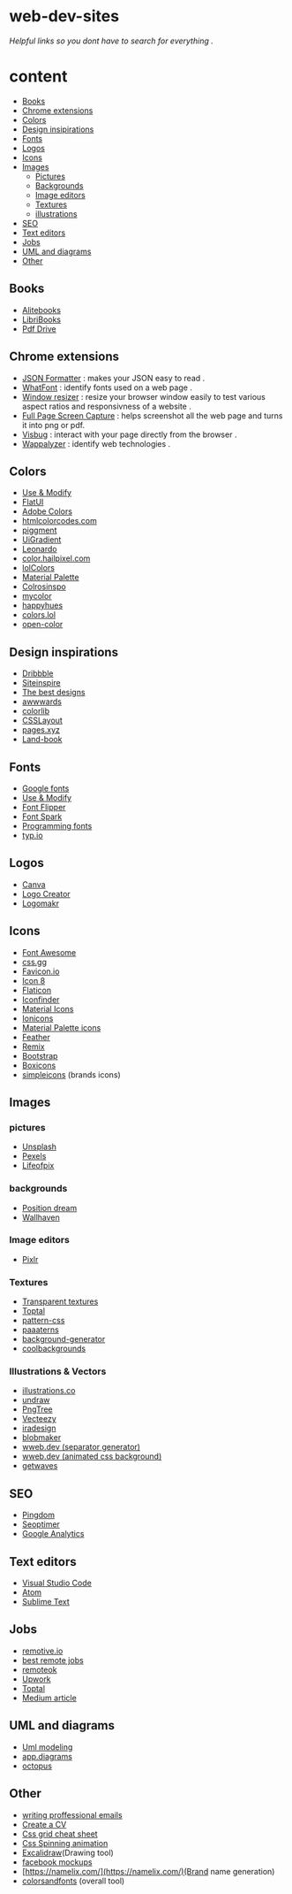 # web-dev-sites
 *Helpful links so you dont have to search for everything .*

# content

* [Books](#books)
* [Chrome extensions](#chrome-extensions)
* [Colors](#colors)
* [Design insipirations](#design-inspirations)  
* [Fonts](#fonts)  
* [Logos](#logos)  
* [Icons](#icons)  
* [Images](#images)
    * [Pictures](#pictures)  
    * [Backgrounds](#backgrounds)  
    * [Image editors](#image-editors)
    * [Textures](#textures)  
    * [illustrations](#illustrations-&-vectors)  
* [SEO](#seo)  
* [Text editors](#text-editors)  
* [Jobs](#jobs)  
* [UML and diagrams](#uml-and-diagrams)  
* [Other](#other)  

## Books 
- [Alitebooks](http://www.allitebooks.org/)
- [LibriBooks](https://libribook.com/)
- [Pdf Drive](https://www.pdfdrive.com/)

## Chrome extensions

- [JSON Formatter](https://chrome.google.com/webstore/detail/json-viewer-awesome/iemadiahhbebdklepanmkjenfdebfpfe/related?hl=en) : makes your JSON easy to read .
- [WhatFont](https://chrome.google.com/webstore/detail/whatfont/jabopobgcpjmedljpbcaablpmlmfcogm?hl=en) : identify fonts used on a web page .
- [Window resizer](https://chrome.google.com/webstore/detail/window-resizer/kkelicaakdanhinjdeammmilcgefonfh?hl=en) : resize your browser window easily to test various aspect ratios and responsivness of a website .
- [Full Page Screen Capture](https://chrome.google.com/webstore/detail/full-page-screen-capture/fdpohaocaechififmbbbbbknoalclacl?hl=en) : helps screenshot all the web page and turns it into png or pdf.
- [Visbug](https://chrome.google.com/webstore/detail/visbug/cdockenadnadldjbbgcallicgledbeoc?hl=en) : interact with your page directly from the browser .
- [Wappalyzer](https://chrome.google.com/webstore/detail/wappalyzer/gppongmhjkpfnbhagpmjfkannfbllamg?hl=en) : identify web technologies .

## Colors

- [Use & Modify](http://usemodify.com/)
- [FlatUI](https://flatuicolors.com/)
- [Adobe Colors](https://color.adobe.com/fr/create/color-wheel/)
- [htmlcolorcodes.com](https://htmlcolorcodes.com/)
- [piggment](https://piggment.co/)
- [UiGradient](https://uigradients.com/#PunYeta)
- [Leonardo](https://leonardocolor.io/?colorKeys=%236fa7ff&base=ffffff&ratios=3%2C4.5&mode=CAM02)
- [color.hailpixel.com](https://color.hailpixel.com/)
- [lolColors](https://www.webdesignrankings.com/resources/lolcolors/)
- [Material Palette](https://www.materialpalette.com/)
- [Colrosinspo](https://colorsinspo.com/)
- [mycolor](https://mycolor.space/)
- [happyhues](https://www.happyhues.co/)
- [colors.lol](https://colors.lol/)
- [open-color](https://yeun.github.io/open-color/)
## Design inspirations

- [Dribbble](https://dribbble.com/)
- [Siteinspire](https://www.siteinspire.com/)
- [The best designs](https://www.thebestdesigns.com/)
- [awwwards](https://www.awwwards.com/websites/)
- [colorlib](https://colorlib.com/wp/templates/)
- [CSSLayout](https://csslayout.io/patterns)
- [pages.xyz](https://www.pages.xyz/)
- [Land-book](https://land-book.com/)


## Fonts

- [Google fonts](https://fonts.google.com/)
- [Use & Modify](http://usemodify.com/)
- [Font Flipper](https://fontflipper.com/upload)
- [Font Spark](https://fontspark.app/)
- [Programming fonts](https://app.programmingfonts.org)
- [typ.io](https://typ.io/samples)

## Logos
- [Canva](https://www.canva.com/design/DAD2syhNgzA/KS6o1dx3-BYk7nKHCAvVgg/edit?category=tACZCvjI6mE)
- [Logo Creator](https://freelogocreator.com/maker)
- [Logomakr](https://logomakr.com/)

## Icons

- [Font Awesome](https://fontawesome.com/)
- [css.gg](https://css.gg/app)
- [Favicon.io](https://favicon.io)
- [Icon 8](https://icons8.com/)
- [Flaticon](https://www.flaticon.com/most-downloaded)
- [Iconfinder](https://www.iconfinder.com/icon-sets/featured/free)
- [Material Icons](https://material.io/resources/icons/?style=baseline)
- [Ionicons](https://ionicons.com/)
- [Material Palette icons](https://www.materialpalette.com/icons)
- [Feather](https://feathericons.com/)
- [Remix](https://remixicon.com/)
- [Bootstrap](https://icons.getbootstrap.com/)
- [Boxicons](https://boxicons.com/)
- [simpleicons](https://simpleicons.org/) (brands icons)

## Images

### pictures 

- [Unsplash](https://unsplash.com/)
- [Pexels](https://www.pexels.com/fr-fr/)
- [Lifeofpix](https://www.lifeofpix.com/)

### backgrounds

- [Position dream](https://www.positrondream.com/wallpapers-all/)
- [Wallhaven](https://wallhaven.cc/)

### Image editors

- [Pixlr](https://pixlr.com/x)

### Textures

- [Transparent textures](https://www.transparenttextures.com/)
- [Toptal](https://www.toptal.com/designers/subtlepatterns/)
- [pattern-css](https://bansal.io/pattern-css)
- [paaaterns](https://products.ls.graphics/paaatterns/preview.html)
- [background-generator](https://background-generator.com/)
- [coolbackgrounds](https://coolbackgrounds.io/)

### Illustrations & Vectors

- [illustrations.co](https://illlustrations.co/)
- [undraw](https://undraw.co/illustrations)
- [PngTree](https://pngtree.com/so/education)
- [Vecteezy](https://www.vecteezy.com/)
- [iradesign](https://iradesign.io/)
- [blobmaker](https://www.blobmaker.app/) 
- [wweb.dev (separator generator)](https://wweb.dev/resources/css-separator-generator)
- [wweb.dev (animated css background)](https://wweb.dev/resources/animated-css-background-generator)
- [getwaves](https://getwaves.io/)

## SEO
- [Pingdom](https://tools.pingdom.com/)
- [Seoptimer](https://www.seoptimer.com/)
- [Google Analytics](https://analytics.google.com/)


## Text editors
- [Visual Studio Code](https://code.visualstudio.com/)
- [Atom](https://atom.io/)
- [Sublime Text](https://www.sublimetext.com/)

## Jobs 

- [remotive.io](https://remotive.io/)
- [best remote jobs](https://bestremotejob.com/location/remote)
- [remoteok](https://remoteok.io/remote-web-dev-jobs)
- [Upwork](https://www.upwork.com/)
- [Toptal](https://www.toptal.com/)
- [Medium article](https://medium.com/@traversymedia/70-job-find-websites-for-developers-other-tech-professionals-34cdb45518be)

## UML and diagrams

- [Uml modeling](http://www.umletino.com/umletino.html)
- [app.diagrams](https://app.diagrams.net/)
- [octopus](https://octopus.do/)

## Other

- [writing proffessional emails](https://www.examples.com/business/professional-email.html)
- [Create a CV](https://www.canva.com/design/DAD2syBJwiY/x8VVy0AsEcdrMheYg0z3TA/edit?category=tACZCki4tbY)
- [Css grid cheat sheet](http://grid.malven.co/)
- [Css Spinning animation](https://tobiasahlin.com/spinkit/)
- [Excalidraw](https://excalidraw.com/)(Drawing tool)
- [facebook mockups](https://facebook.design/devices)
- [https://namelix.com/](https://namelix.com/)(Brand name generation)
- [colorsandfonts](https://www.colorsandfonts.com/) (overall tool)
